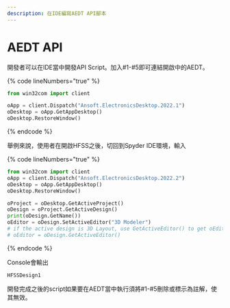 ```yaml
---
description: 在IDE編寫AEDT API腳本
---
```


# AEDT API

開發者可以在IDE當中開發API Script。加入#1-#5即可連結開啟中的AEDT。

{% code lineNumbers="true" %}
```python
from win32com import client

oApp = client.Dispatch("Ansoft.ElectronicsDesktop.2022.1")
oDesktop = oApp.GetAppDesktop()
oDesktop.RestoreWindow()
```
{% endcode %}

舉例來說，使用者在開啟HFSS之後，切回到Spyder IDE環境，輸入

{% code lineNumbers="true" %}
```python
from win32com import client
oApp = client.Dispatch("Ansoft.ElectronicsDesktop.2022.2")
oDesktop = oApp.GetAppDesktop()
oDesktop.RestoreWindow()

oProject = oDesktop.GetActiveProject()
oDesign = oProject.GetActiveDesign()
print(oDesign.GetName())
oEditor = oDesign.SetActiveEditor("3D Modeler")
# if the active design is 3D Layout, use GetActiveEditor() to get oEditor, e.g.
# oEditor = oDesign.GetActiveEditor()
```
{% endcode %}

Console會輸出

```
HFSSDesign1
```

開發完成之後的script如果要在AEDT當中執行須將#1-#5刪除或標示為註解，使其無效。
